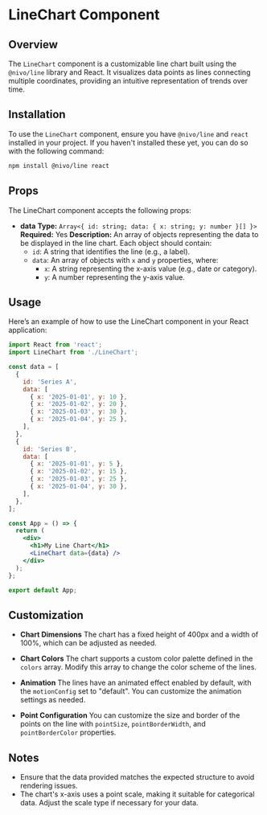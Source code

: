 # LineChart Component

## Overview

The `LineChart` component is a customizable line chart built using the `@nivo/line` library and React. It visualizes data points as lines connecting multiple coordinates, providing an intuitive representation of trends over time.

## Installation

To use the `LineChart` component, ensure you have `@nivo/line` and `react` installed in your project. If you haven't installed these yet, you can do so with the following command:

```bash
npm install @nivo/line react
```

## Props

The LineChart component accepts the following props:

- **data**
  **Type:** `Array<{ id: string; data: { x: string; y: number }[] }>`
  **Required:** Yes
  **Description:** An array of objects representing the data to be displayed in the line chart. Each object should contain:
  - `id`: A string that identifies the line (e.g., a label).
  - `data`: An array of objects with `x` and `y` properties, where:
    - `x`: A string representing the x-axis value (e.g., date or category).
    - `y`: A number representing the y-axis value.

## Usage

Here’s an example of how to use the LineChart component in your React application:

```jsx
import React from 'react';
import LineChart from './LineChart';

const data = [
  {
    id: 'Series A',
    data: [
      { x: '2025-01-01', y: 10 },
      { x: '2025-01-02', y: 20 },
      { x: '2025-01-03', y: 30 },
      { x: '2025-01-04', y: 25 },
    ],
  },
  {
    id: 'Series B',
    data: [
      { x: '2025-01-01', y: 5 },
      { x: '2025-01-02', y: 15 },
      { x: '2025-01-03', y: 25 },
      { x: '2025-01-04', y: 30 },
    ],
  },
];

const App = () => {
  return (
    <div>
      <h1>My Line Chart</h1>
      <LineChart data={data} />
    </div>
  );
};

export default App;
```

## Customization

- **Chart Dimensions**
  The chart has a fixed height of 400px and a width of 100%, which can be adjusted as needed.

- **Chart Colors**
  The chart supports a custom color palette defined in the `colors` array. Modify this array to change the color scheme of the lines.

- **Animation**
  The lines have an animated effect enabled by default, with the `motionConfig` set to "default". You can customize the animation settings as needed.

- **Point Configuration**
  You can customize the size and border of the points on the line with `pointSize`, `pointBorderWidth`, and `pointBorderColor` properties.

## Notes

- Ensure that the data provided matches the expected structure to avoid rendering issues.
- The chart's x-axis uses a point scale, making it suitable for categorical data. Adjust the scale type if necessary for your data.

